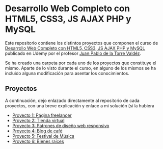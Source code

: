 # Desarrollo Web Completo con HTML5, CSS3, JS AJAX PHP y MySQL

Este repositorio contiene los distintos proyectos que componen el curso de [Desarrollo Web Completo con HTML5, CSS3, JS AJAX PHP y MySQL](https://www.udemy.com/course/desarrollo-web-completo-con-html5-css3-js-php-y-mysql) publicado en Udemy por el profesor [Juan Pablo de la Torre Valdéz](https://codigoconjuan.com).

Se ha creado una carpeta por cada uno de los proyectos que constituye el mismo. Aparte de lo visto durante el curso, en alguno de los mismos se ha incluido alguna modificación para asentar los conocimientos.

## Proyectos

A continuación, dejo enlazado directamente al repositorio de cada proyectos, con una breve explicación y enlace a mi solución (si la hubiera

- [Proyecto 1: Página freelancer](https://github.com/miguelex/DWC/tree/main/freelancer)
- [Proyecto 2: Tienda virtual](https://github.com/miguelex/DWC/tree/main/FrontEndStore)
- [Proyecto 3: Patrones de diseño web responsivo](https://github.com/miguelex/DWC/tree/main/PatronesRWD)
- [Proyecto 4: Blog de café](https://github.com/miguelex/DWC/tree/main/blogdecafe)
- [Proyecto 5: Festival de Música](https://github.com/miguelex/DWC/tree/main/FestivalMusica)
- [Proyecto 6: Bienes raíces](https://github.com/miguelex/DWC/tree/main/bienesraices)
